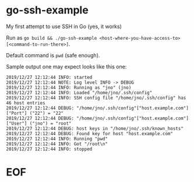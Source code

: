 # go-ssh-example

My first attempt to use SSH in Go (yes, it works)

Run as `go build && ./go-ssh-example <host-where-you-have-access-to> [<command-to-run-there>]`.

Default command is `pwd` (safe enough).

Sample output one may expect looks like this one:

```
2019/12/27 12:12:44 INFO: started
2019/12/27 12:12:44 NOTE: Log level INFO -> DEBUG
2019/12/27 12:12:44 INFO: Running as "jno" (jno)
2019/12/27 12:12:44 INFO: Loaded "/home/jno/.ssh/config"
2019/12/27 12:12:44 INFO: SSH config file "/home/jno/.ssh/config" has 46 host entries
2019/12/27 12:12:44 DEBUG: "/home/jno/.ssh/config"["host.example.com"]["Port"] ("22") = "22"
2019/12/27 12:12:44 DEBUG: "/home/jno/.ssh/config"["host.example.com"]["User"] ("jno") = "root"
2019/12/27 12:12:44 DEBUG: host keys in "/home/jno/.ssh/known_hosts"
2019/12/27 12:12:44 DEBUG: Found key for host "host.example.com"
2019/12/27 12:12:44 INFO: Running "pwd"
2019/12/27 12:12:44 INFO: Got "/root\n"
2019/12/27 12:12:44 INFO: stopped
```

# EOF #
